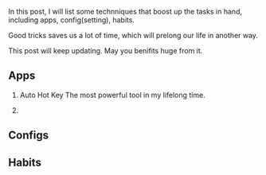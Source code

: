 In this post, I will list some technniques that boost up the tasks in hand, including apps, config(setting), habits.

Good tricks saves us a lot of time, which will prelong our life in another way. 

This post will keep updating. May you benifits huge from it.

## Apps

1. Auto Hot Key
The most powerful tool in my lifelong time. 

1. 

## Configs


## Habits
